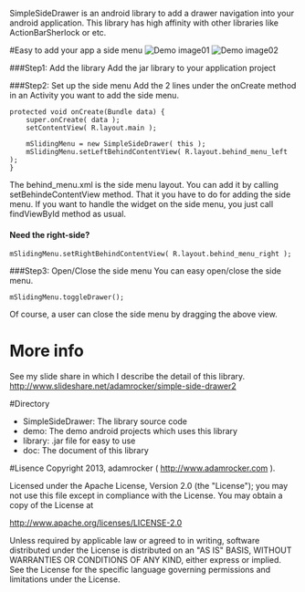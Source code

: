 SimpleSideDrawer is an android library to add a drawer navigation into your android application.
This library has high affinity with other libraries like ActionBarSherlock or etc.

#Easy to add your app a side menu
![Demo image01](https://lh6.googleusercontent.com/-O-AKV6vo4U4/UOHA9PjYA9I/AAAAAAAAQV4/gayCEMA9q9c/s720/simple_side_drawer01.png) ![Demo image02](https://lh5.googleusercontent.com/-hoVDio62tgc/UOHBBU7K0LI/AAAAAAAAQWE/rEkvI2NgNl4/s720/simple_side_drawer02.png)

###Step1: Add the library
Add the jar library to your application project

###Step2: Set up the side menu
Add the 2 lines under the onCreate method in an Activity you want to add the side menu.

	protected void onCreate(Bundle data) {
		super.onCreate( data );
		setContentView( R.layout.main );
		
		mSlidingMenu = new SimpleSideDrawer( this );
		mSlidingMenu.setLeftBehindContentView( R.layout.behind_menu_left );
	}
	
The behind_menu.xml is the side menu layout. You can add it by calling setBehindeContentView method. That it you have to do for adding the side menu.
If you want to handle the widget on the side menu, you just call findViewById method as usual.

#### Need the right-side?

	mSlidingMenu.setRightBehindContentView( R.layout.behind_menu_right );

###Step3: Open/Close the side menu
You can easy open/close the side menu.

	mSlidingMenu.toggleDrawer();

Of course, a user can close the side menu by dragging the above view.

# More info

See my slide share in which I describe the detail of this library.
http://www.slideshare.net/adamrocker/simple-side-drawer2

#Directory

- SimpleSideDrawer: The library source code
- demo: The demo android projects which uses this library
- library: .jar file for easy to use
- doc: The document of this library

#Lisence
Copyright 2013, adamrocker ( http://www.adamrocker.com ).

Licensed under the Apache License, Version 2.0 (the "License"); 
you may not use this file except in compliance with the License. 
You may obtain a copy of the License at 

http://www.apache.org/licenses/LICENSE-2.0 

Unless required by applicable law or agreed to in writing, software 
distributed under the License is distributed on an "AS IS" BASIS, 
WITHOUT WARRANTIES OR CONDITIONS OF ANY KIND, either express or implied. 
See the License for the specific language governing permissions and 
limitations under the License.